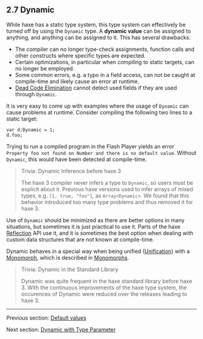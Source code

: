 ## 2.7 Dynamic

While haxe has a static type system, this type system can effectively be turned off by using the `Dynamic` type. A **dynamic value** can be assigned to anything, and anything can be assigned to it. This has several drawbacks:



* The compiler can no longer type-check assignments, function calls and other constructs where specific types are expected.
* Certain optimizations, in particular when compiling to static targets, can no longer be employed.
* Some common errors, e.g. a typo in a field access, can not be caught at compile-time and likely cause an error at runtime.
* [Dead Code Elimination](https://github.com/Simn/HaxeManual/tree/master/md/manual/7.6-Dead_Code_Elimination.md) cannot detect used fields if they are used through `Dynamic`.


It is very easy to come up with examples where the usage of `Dynamic` can cause problems at runtime. Consider compiling the following two lines to a static target:

```
var d:Dynamic = 1;
d.foo;
```
Trying to run a compiled program in the Flash Player yields an error `Property foo not found on Number and there is no default value`. Without `Dynamic`, this would have been detected at compile-time.

> Trivia: Dynamic Inference before haxe 3
>
> The haxe 3 compiler never infers a type to `Dynamic`, so users must be explicit about it. Previous haxe versions used to infer arrays of mixed types, e.g. `[1, true, "foo"]`, as `Array<Dynamic>`. We found that this behavior introduced too many type problems and thus removed it for haxe 3.

Use of `Dynamic` should be minimized as there are better options in many situations, but sometimes it is just practical to use it. Parts of the haxe [Reflection](https://github.com/Simn/HaxeManual/tree/master/md/manual/6.6-Reflection.md) API use it, and it is sometimes the best option when dealing with custom data structures that are not known at compile-time.

Dynamic behaves in a special way when being unified ([Unification](https://github.com/Simn/HaxeManual/tree/master/md/manual/3.3-Unification.md)) with a [Monomorph](https://github.com/Simn/HaxeManual/tree/master/md/manual/2.9-Monomorph.md), which is described in [Monomorphs](https://github.com/Simn/HaxeManual/tree/master/md/manual/3.3.3-Monomorphs.md).

> Trivia: Dynamic in the Standard Library
>
> Dynamic was quite frequent in the haxe standard library before haxe 3. With the continuous improvements of the haxe type system, the occurences of Dynamic were reduced over the releases leading to haxe 3.

---

Previous section: [Default values](https://github.com/Simn/HaxeManual/tree/master/md/manual/2.6.2-Default_values.md)

Next section: [Dynamic with Type Parameter](https://github.com/Simn/HaxeManual/tree/master/md/manual/2.7.1-Dynamic_with_Type_Parameter.md)
